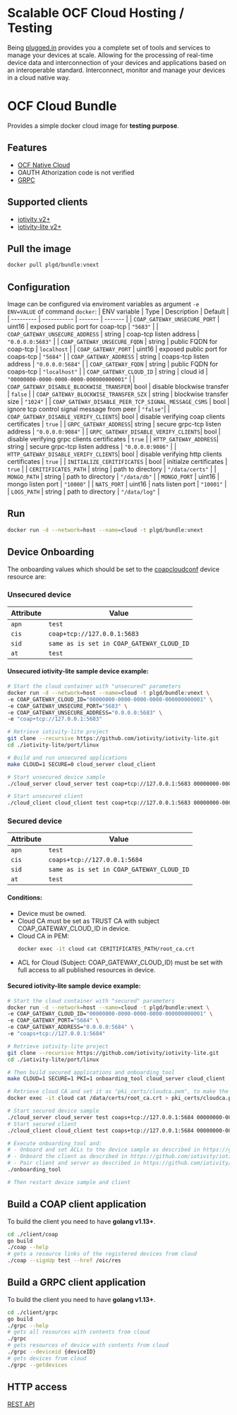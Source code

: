 # Scalable OCF Cloud Hosting / Testing
Being [plugged.in](https://pluggedin.cloud) provides you a complete set of tools and services to manage your devices at scale. Allowing for the processing of real-time device data and interconnection of your devices and applications based on an interoperable standard. Interconnect, monitor and manage your devices in a cloud native way.

# OCF Cloud Bundle
Provides a simple docker cloud image for **testing purpose**.

## Features
- [OCF Native Cloud](https://openconnectivity.org/specs/OCF_Device_To_Cloud_Services_Specification_v2.1.0.pdf)
- OAUTH Athorization code is not verified
- [GRPC](https://github.com/plgd-dev/cloud/blob/master/grpc-gateway/pb/service.proto)

## Supported clients
- [iotivity v2+](https://github.com/iotivity/iotivity)
- [iotivity-lite v2+](https://github.com/iotivity/iotivity-lite)


## Pull the image
```bash
docker pull plgd/bundle:vnext
```

## Configuration
Image can be configured via enviroment variables as argument `-e ENV=VALUE` of command `docker`:
| ENV variable | Type | Description | Default |
| --------- | ----------- | ------- | ------- |
| `COAP_GATEWAY_UNSECURE_PORT` | uint16 | exposed public port for coap-tcp  | `"5683"` |
| `COAP_GATEWAY_UNSECURE_ADDRESS` | string | coap-tcp listen address | `"0.0.0.0:5683"` |
| `COAP_GATEWAY_UNSECURE_FQDN` | string | public FQDN for coap-tcp | `localhost` |
| `COAP_GATEWAY_PORT` | uint16 | exposed public port for coaps-tcp  | `"5684"` |
| `COAP_GATEWAY_ADDRESS` | string | coaps-tcp listen address | `"0.0.0.0:5684"` |
| `COAP_GATEWAY_FQDN` | string | public FQDN for coaps-tcp | `"localhost"` |
| `COAP_GATEWAY_CLOUD_ID` | string | cloud id | `"00000000-0000-0000-0000-000000000001"` |
| `COAP_GATEWAY_DISABLE_BLOCKWISE_TRANSFER`| bool | disable blockwise transfer | `false` |
| `COAP_GATEWAY_BLOCKWISE_TRANSFER_SZX` | string | blockwise transfer size | `"1024"` |
| `COAP_GATEWAY_DISABLE_PEER_TCP_SIGNAL_MESSAGE_CSMS` | bool | ignore tcp control signal message from peer | `"false"`|
| `COAP_GATEWAY_DISABLE_VERIFY_CLIENTS`| bool | disable verifying coap clients certificates | `true` |
| `GRPC_GATEWAY_ADDRESS`| string | secure grpc-tcp listen address | `"0.0.0.0:9084"` |
| `GRPC_GATEWAY_DISABLE_VERIFY_CLIENTS`| bool | disable verifying grpc clients certificates | `true` |
| `HTTP_GATEWAY_ADDRESS`| string | secure grpc-tcp listen address | `"0.0.0.0:9086"` |
| `HTTP_GATEWAY_DISABLE_VERIFY_CLIENTS`| bool | disable verifying http clients certificates | `true` |
| `INITIALIZE_CERITIFICATES` | bool | initialze certificates | `true` |
| `CERITIFICATES_PATH` | string | path to directory | `"/data/certs"` |
| `MONGO_PATH` | string | path to directory | `"/data/db"` |
| `MONGO_PORT` | uint16 | mongo listen port  | `"10000"` |
| `NATS_PORT` | uint16 | nats listen port  | `"10001"` |
| `LOGS_PATH` | string | path to directory | `"/data/log"` |

## Run
```bash
docker run -d --network=host --name=cloud -t plgd/bundle:vnext
```

## Device Onboarding
The onboarding values which should be set to the [coapcloudconf](https://github.com/openconnectivityfoundation/cloud-services/blob/c2c/swagger2.0/oic.r.coapcloudconf.swagger.json) device resource are:

### Unsecured device
| Attribute | Value |
| --------- | ------|
| `apn` | `test` |
| `cis` | `coap+tcp://127.0.0.1:5683` |
| `sid` | `same as is set in COAP_GATEWAY_CLOUD_ID` |
| `at` | `test` |

#### Unsecured iotivity-lite sample device example:

```bash
# Start the cloud container with "unsecured" parameters
docker run -d --network=host --name=cloud -t plgd/bundle:vnext \
-e COAP_GATEWAY_CLOUD_ID="00000000-0000-0000-0000-000000000001" \
-e COAP_GATEWAY_UNSECURE_PORT="5683" \
-e COAP_GATEWAY_UNSECURE_ADDRESS="0.0.0.0:5683" \
-e "coap+tcp://127.0.0.1:5683"

```

```bash
# Retrieve iotivity-lite project
git clone --recursive https://github.com/iotivity/iotivity-lite.git
cd ./iotivity-lite/port/linux

# Build and run unsecured applications
make CLOUD=1 SECURE=0 cloud_server cloud_client

# Start unsecured device sample
./cloud_server cloud_server test coap+tcp://127.0.0.1:5683 00000000-0000-0000-0000-000000000001 test

# Start unsecured client
./cloud_client cloud_client test coap+tcp://127.0.0.1:5683 00000000-0000-0000-0000-000000000001 test

```

### Secured device
| Attribute | Value |
| --------- | ------|
| `apn` | `test`|
| `cis` | `coaps+tcp://127.0.0.1:5684` |
| `sid` | `same as is set in COAP_GATEWAY_CLOUD_ID` |
| `at` | `test` |

#### Conditions:
- Device must be owned.
- Cloud CA must be set as TRUST CA with subject COAP_GATEWAY_CLOUD_ID in device.
- Cloud CA in PEM:
  ```bash
  docker exec -it cloud cat CERITIFICATES_PATH/root_ca.crt
  ```
- ACL for Cloud (Subject: COAP_GATEWAY_CLOUD_ID) must be set with full access to all published resources in device.

#### Secured iotivity-lite sample device example:

```bash
# Start the cloud container with "secured" parameters
docker run -d --network=host --name=cloud -t plgd/bundle:vnext \
-e COAP_GATEWAY_CLOUD_ID="00000000-0000-0000-0000-000000000001" \
-e COAP_GATEWAY_PORT="5684" \
-e COAP_GATEWAY_ADDRESS="0.0.0.0:5684" \
-e "coaps+tcp://127.0.0.1:5684"

```

```bash
# Retrieve iotivity-lite project
git clone --recursive https://github.com/iotivity/iotivity-lite.git
cd ./iotivity-lite/port/linux

# Then build secured applications and onboarding_tool
make CLOUD=1 SECURE=1 PKI=1 onboarding_tool cloud_server cloud_client

# Retrieve cloud CA and set it as "pki_certs/cloudca.pem", to make the sample import this as TRUST CA
docker exec -it cloud cat /data/certs/root_ca.crt > pki_certs/cloudca.pem

# Start secured device sample
./cloud_server cloud_server test coaps+tcp://127.0.0.1:5684 00000000-0000-0000-0000-000000000001 test
# Start secured client
./cloud_client cloud_client test coaps+tcp://127.0.0.1:5684 00000000-0000-0000-0000-000000000001 test

# Execute onboarding_tool and:
# - Onboard and set ACLs to the device sample as described in https://github.com/iotivity/iotivity-lite#step-1-onboard-and-provision-the-server
# - Onboard the client as described in https://github.com/iotivity/iotivity-lite#step-2-onboard-the-client
# - Pair client and server as described in https://github.com/iotivity/iotivity-lite#step-3-pair-server-and-client
./onboarding_tool

# Then restart device sample and client

```

## Build a COAP client application
To build the client you need to have **golang v1.13+**.
```bash
cd ./client/coap
go build
./coap --help
# gets a resource links of the registered devices from cloud
./coap --signUp test --href /oic/res
```

## Build a GRPC client application
To build the client you need to have **golang v1.13+**.
```bash
cd ./client/grpc
go build
./grpc --help
# gets all resources with contents from cloud
./grpc
# gets resources of device with contents from cloud
./grpc --deviceid {deviceID}
# gets devices from cloud
./grpc --getdevices
```

## HTTP access
[REST API](https://petstore.swagger.io/?url=https://raw.githubusercontent.com/plgd-dev/cloud/master/http-gateway/swagger.yaml)
